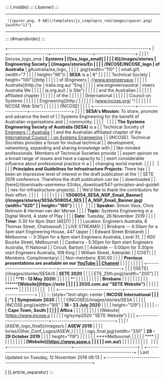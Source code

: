 ::: {.middle}
::: {.banner}
:::

  -- -------------------------------------------------------------------------------- --
     ![spacer.png, 0 kB](/templates/js_simplepro_red/images/spacer.png){width="11"}   
  -- -------------------------------------------------------------------------------- --

::: {#maindivider}
:::

+-----------------------------------------------------------------------+
| +:-------------------:+---------------------+:-------------------:+   |
| | ![incose\_logo\_sma | **Systems           | [![ea\_logo\_small] |   |
| | ll](/images/stories | Engineering Society | (/images/stories/En |   |
| | /INCOSE/INCOSE_logo | of Australia**      | gAustralia/ea_logo_ |   |
| | .jpg){width="110"   |                     | small.gif){width="7 |   |
| | height="96"}\       | **SESA** is a       | 8"                  |   |
| |                     | Technical Society   | height="100"}](http |   |
| |                     | of [Engineers       | ://www.engineersaus |   |
| |                     | Australia](http://w | tralia.org.au/ "Eng |   |
| |                     | ww.engineersaustral | ineers Australia We |   |
| |                     | ia.org.au/)         | b Site")            |   |
| |                     | and the Australian  |                     |   |
| |                     | affiliated chapter  |                     |   |
| |                     | of the              |                     |   |
| |                     | [International      |                     |   |
| |                     | Council on Systems  |                     |   |
| |                     | Engineering](http:/ |                     |   |
| |                     | /www.incose.org/ "I |                     |   |
| |                     | NCOSE Web Site")    |                     |   |
| |                     | (INCOSE)            |                     |   |
| +---------------------+---------------------+---------------------+   |
|                                                                       |
| **SESA\'s Mission:** To share, promote and advance the best of        |
| Systems Engineering for the benefit of Australian organisations and   |
| community.                                                            |
|                                                                       |
|                                                                       |
|                                                                       |
| **The Systems Engineering Society of Australia (SESA)** is a          |
| Technical Society of [Engineers                                       |
| Australia](http://www.engineersaustralia.org.au/ "Engineers Australia |
|  Web Site")                                                           |
| and the Australian affiliated chapter of the [International Council   |
| on Systems Engineering](http://www.incose.org/ "INCOSE Web Site")     |
| (INCOSE). Technical Societies provides a forum for mutual technical   |
| development, networking, expanding and sharing knowledge with         |
| like-minded professionals. Members of Technical Societies provide     |
| expert opinion on a broad range of issues and have a capacity to      |
| exert considerable influence about professional practice in a         |
| changing world market.                                                |
|                                                                       |
|                                                                       |
|                                                                       |
| **Principles and Guidelines for Infrastructure Projects:** There has  |
| been an impressive level of interest in the draft publication at the  |
| SETE 2019 conference. Therefore the draft publication can be          |
| downloaded                                                            |
| [here](/downloads-usermenu-33/doc_download/547-principles-and-guideli |
| nes-for-infrastructure-projects).                                     |
| We\'d like to thank the contributors for their effort.                |
|                                                                       |
|                                                                       |
|                                                                       |
| \                                                                     |
|                                                                       |
| **![508054\_SESA\_NSP\_Email\_Banner](/images/stories/SESA/508054_SES |
| A_NSP_Email_Banner.jpg){width="620"                                   |
| height="160"}**                                                       |
|                                                                       |
|                                                                       |
|                                                                       |
| **Speaker:** Simon Vaux, Chris Rolinson & Herman van der Merwe        |
|                                                                       |
| **Topic:** Systems Engineering in a Digital World, A state of Play    |
|                                                                       |
| **Date:** Tuesday, 26 November 2019                                   |
|                                                                       |
| **Time:** 5:30 for 6pm Start (AEDT)                                   |
|                                                                       |
| Location: Engineers Australia, 8 Thomas Street, Chatswood\            |
| LIVE STREAMS\                                                         |
| Brisbane -- 4:30pm for a 5pm start Engineering House, 447 Upper       |
| Edward Street Brisbane\                                               |
| Melbourne -- 5:30pm for a 6pm start Engineers Australia, Level 31,    |
| 600 Bourke Street, Melbourne\                                         |
| Canberra - 5:30pm for 6pm start Engineers Australia, 11 National      |
| Circuit, Barton\                                                      |
| Adelaide -- 5:00pm for 5:30pm start Engineers Australia, 108 King     |
| William Street, Adelaide\                                             |
| COST\                                                                 |
| Members: Complimentary\                                               |
| Non-members: \$30.00                                                  |
|                                                                       |
| **Previous presentations are available on our [YouTube                |
| Channel](https://www.youtube.com/channel/UCIS7brV5TTV_EHhI_D4UU5w)**  |
|                                                                       |
| \                                                                     |
|                                                                       |
| +--------------------------------+:------------------------------:+   |
| | ![SETE](/images/stories/SESA/S | **SETE 2020**                  |   |
| | ETE_25th.png){width="200"}     |                                |   |
| |                                | ****11 - 13 May 2020**\        |   |
| |                                | **                             |   |
| |                                |                                |   |
| |                                | ********Brisbane********       |   |
| |                                |                                |   |
| |                                | ********[Website](https://sete |   |
| |                                | 2020.com.au/ "SETE Website")** |   |
| |                                | ******                         |   |
| |                                |                                |   |
| |                                |                                |   |
| +--------------------------------+--------------------------------+   |
| | ::: {style="text-align: center | **INCOSE International         |   |
| | ;"}                            | Symposium 2020**               |   |
| | ![INCOSE](/images/stories/SESA |                                |   |
| | /INCOSE.png){width="165"       | ****18 - 23 July 2020****      |   |
| | height="129"}                  |                                |   |
| | :::                            | ****Cape Town, South           |   |
| |                                | Aftica****                     |   |
| |                                |                                |   |
| |                                | [Website](https://www.incose.o |   |
| |                                | rg/symp2020 "SETE Website")    |   |
| +--------------------------------+--------------------------------+   |
| | ![ASEW\_logo\_final](/images/s | **ASEW 2019**                  |   |
| | tories/Other_Conf_Logos/ASEW_l |                                |   |
| | ogo_final.jpg){width="330"     | ****28 - 29 October 2019****   |   |
| | height="119"}                  |                                |   |
| |                                | ****Melbourne\                 |   |
| |                                | ****                           |   |
| |                                |                                |   |
| |                                | **[Website](https://www.asew.c |   |
| |                                | om.au/)**                      |   |
| |                                |                                |   |
| |                                |                                |   |
| +--------------------------------+--------------------------------+   |
+-----------------------------------------------------------------------+
| Last Updated on Tuesday, 12 November 2019 08:13                       |
+-----------------------------------------------------------------------+

[ ]{.article_separator}
:::
